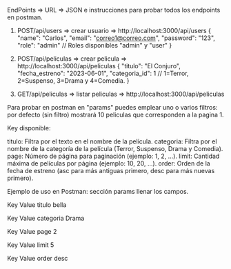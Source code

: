 EndPoints => URL => JSON e instrucciones para probar todos los endpoints en postman.

1) POST/api/users => crear usuario => http://localhost:3000/api/users
{
  "name": "Carlos",
  "email": "correo1@correo.com",
  "password": "123",
  "role": "admin" // Roles disponibles "admin" y "user"
}

2) POST/api/peliculas => crear pelicula => http://localhost:3000/api/peliculas
{
  "titulo": "El Conjuro",
  "fecha_estreno": "2023-06-01",
  "categoria_id": 1 // 1=Terror, 2=Suspenso, 3=Drama y 4=Comedia.
}

3) GET/api/peliculas => listar peliculas => http://localhost:3000/api/peliculas

Para probar en postman en "params" puedes emplear uno o varios filtros:
por defecto (sin filtro) mostrará 10 peliculas que corresponden a la pagina 1.

Key disponible: 

titulo: Filtra por el texto en el nombre de la película.
categoria: Filtra por el nombre de la categoría de la película (Terror, Suspenso, Drama y Comedia).
page: Número de página para paginación (ejemplo: 1, 2, ...).
limit: Cantidad máxima de películas por página (ejemplo: 10, 20, ...).
order: Orden de la fecha de estreno (asc para más antiguas primero, desc para más nuevas primero).

Ejemplo de uso en Postman: sección params llenar los campos.

Key          Value
titulo	     bella

Key          Value
categoria	 Drama

Key          Value
page	     2

Key          Value
limit	     5

Key          Value
order	     desc
